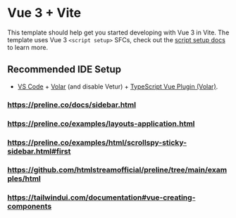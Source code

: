# Vue 3 + Vite

This template should help get you started developing with Vue 3 in Vite. The template uses Vue 3 `<script setup>` SFCs, check out the [script setup docs](https://v3.vuejs.org/api/sfc-script-setup.html#sfc-script-setup) to learn more.

## Recommended IDE Setup

- [VS Code](https://code.visualstudio.com/) + [Volar](https://marketplace.visualstudio.com/items?itemName=Vue.volar) (and disable Vetur) + [TypeScript Vue Plugin (Volar)](https://marketplace.visualstudio.com/items?itemName=Vue.vscode-typescript-vue-plugin).


### https://preline.co/docs/sidebar.html

### https://preline.co/examples/layouts-application.html

### https://preline.co/examples/html/scrollspy-sticky-sidebar.html#first

### https://github.com/htmlstreamofficial/preline/tree/main/examples/html

### https://tailwindui.com/documentation#vue-creating-components
